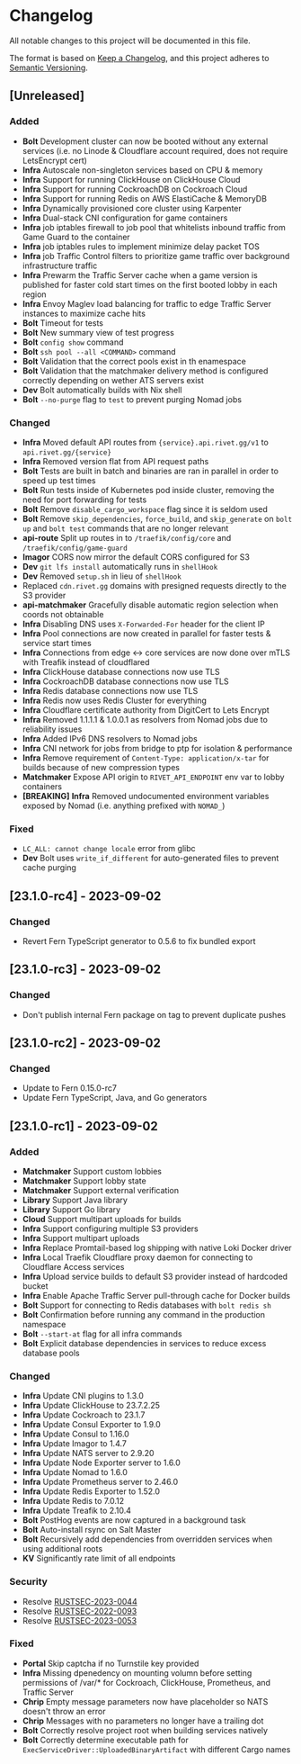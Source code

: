 # Changelog

All notable changes to this project will be documented in this file.

The format is based on [Keep a Changelog](https://keepachangelog.com/en/1.1.0/),
and this project adheres to [Semantic Versioning](https://semver.org/spec/v2.0.0.html).

## [Unreleased]

### Added

-  **Bolt** Development cluster can now be booted without any external services (i.e. no Linode & Cloudflare account required, does not require LetsEncrypt cert)
-  **Infra** Autoscale non-singleton services based on CPU & memory
-  **Infra** Support for running ClickHouse on ClickHouse Cloud
-  **Infra** Support for running CockroachDB on Cockroach Cloud
-  **Infra** Support for running Redis on AWS ElastiCache & MemoryDB
-  **Infra** Dynamically provisioned core cluster using Karpenter
-  **Infra** Dual-stack CNI configuration for game containers
-  **Infra** job iptables firewall to job pool that whitelists inbound traffic from Game Guard to the container
-  **Infra** job iptables rules to implement minimize delay packet TOS
-  **Infra** job Traffic Control filters to prioritize game traffic over background infrastructure traffic
-  **Infra** Prewarm the Traffic Server cache when a game version is published for faster cold start times on the first booted lobby in each region
-  **Infra** Envoy Maglev load balancing for traffic to edge Traffic Server instances to maximize cache hits
-  **Bolt** Timeout for tests
-  **Bolt** New summary view of test progress
-  **Bolt** `config show` command
-  **Bolt** `ssh pool --all <COMMAND>` command
-  **Bolt** Validation that the correct pools exist in th enamespace
-  **Bolt** Validation that the matchmaker delivery method is configured correctly depending on wether ATS servers exist
-  **Dev** Bolt automatically builds with Nix shell
-  **Bolt** `--no-purge` flag to `test` to prevent purging Nomad jobs

### Changed

-  **Infra** Moved default API routes from `{service}.api.rivet.gg/v1` to `api.rivet.gg/{service}`
-  **Infra** Removed version flat from API request paths
-  **Bolt** Tests are built in batch and binaries are ran in parallel in order to speed up test times
-  **Bolt** Run tests inside of Kubernetes pod inside cluster, removing the need for port forwarding for tests
-  **Bolt** Remove `disable_cargo_workspace` flag since it is seldom used
-  **Bolt** Remove  `skip_dependencies`, `force_build`, and `skip_generate` on `bolt up` and `bolt test` commands that are no longer relevant
-  **api-route** Split up routes in to `/traefik/config/core` and `/traefik/config/game-guard`
-  **Imagor** CORS now mirror the default CORS configured for S3
-  **Dev** `git lfs install` automatically runs in `shellHook`
-  **Dev** Removed `setup.sh` in lieu of `shellHook`
-  Replaced `cdn.rivet.gg` domains with presigned requests directly to the S3 provider
-  **api-matchmaker** Gracefully disable automatic region selection when coords not obtainable
-  **Infra** Disabling DNS uses `X-Forwarded-For` header for the client IP
-  **Infra** Pool connections are now created in parallel for faster tests & service start times
-  **Infra** Connections from edge <-> core services are now done over mTLS with Treafik instead of cloudflared
-  **Infra** ClickHouse database connections now use TLS
-  **Infra** CockroachDB database connections now use TLS
-  **Infra** Redis database connections now use TLS
-  **Infra** Redis now uses Redis Cluster for everything
-  **Infra** Cloudflare certificate authority from DigitCert to Lets Encrypt
-  **Infra** Removed 1.1.1.1 & 1.0.0.1 as resolvers from Nomad jobs due to reliability issues
-  **Infra** Added IPv6 DNS resolvers to Nomad jobs
-  **Infra** CNI network for jobs from bridge to ptp for isolation & performance
-  **Infra** Remove requirement of `Content-Type: application/x-tar` for builds because of new compression types
-  **Matchmaker** Expose API origin to `RIVET_API_ENDPOINT` env var to lobby containers
-  **[BREAKING]** **Infra** Removed undocumented environment variables exposed by Nomad (i.e. anything prefixed with `NOMAD_`)

### Fixed

-  `LC_ALL: cannot change locale` error from glibc
-  **Dev** Bolt uses `write_if_different` for auto-generated files to prevent cache purging

## [23.1.0-rc4] - 2023-09-02

### Changed

-   Revert Fern TypeScript generator to 0.5.6 to fix bundled export

## [23.1.0-rc3] - 2023-09-02

### Changed

-   Don't publish internal Fern package on tag to prevent duplicate pushes

## [23.1.0-rc2] - 2023-09-02

### Changed

-   Update to Fern 0.15.0-rc7
-   Update Fern TypeScript, Java, and Go generators

## [23.1.0-rc1] - 2023-09-02

### Added

-   **Matchmaker** Support custom lobbies
-   **Matchmaker** Support lobby state
-   **Matchmaker** Support external verification
-   **Library** Support Java library
-   **Library** Support Go library
-   **Cloud** Support multipart uploads for builds
-   **Infra** Support configuring multiple S3 providers
-   **Infra** Support multipart uploads
-   **Infra** Replace Promtail-based log shipping with native Loki Docker driver
-   **Infra** Local Traefik Cloudflare proxy daemon for connecting to Cloudflare Access services
-   **Infra** Upload service builds to default S3 provider instead of hardcoded bucket
-   **Infra** Enable Apache Traffic Server pull-through cache for Docker builds
-   **Bolt** Support for connecting to Redis databases with `bolt redis sh`
-   **Bolt** Confirmation before running any command in the production namespace
-   **Bolt** `--start-at` flag for all infra commands
-   **Bolt** Explicit database dependencies in services to reduce excess database pools

### Changed

-   **Infra** Update CNI plugins to 1.3.0
-   **Infra** Update ClickHouse to 23.7.2.25
-   **Infra** Update Cockroach to 23.1.7
-   **Infra** Update Consul Exporter to 1.9.0
-   **Infra** Update Consul to 1.16.0
-   **Infra** Update Imagor to 1.4.7
-   **Infra** Update NATS server to 2.9.20
-   **Infra** Update Node Exporter server to 1.6.0
-   **Infra** Update Nomad to 1.6.0
-   **Infra** Update Prometheus server to 2.46.0
-   **Infra** Update Redis Exporter to 1.52.0
-   **Infra** Update Redis to 7.0.12
-   **Infra** Update Treafik to 2.10.4
-   **Bolt** PostHog events are now captured in a background task
-   **Bolt** Auto-install rsync on Salt Master
-   **Bolt** Recursively add dependencies from overridden services when using additional roots
-   **KV** Significantly rate limit of all endpoints

### Security

-   Resolve [RUSTSEC-2023-0044](https://rustsec.org/advisories/RUSTSEC-2023-0044)
-   Resolve [RUSTSEC-2022-0093](https://rustsec.org/advisories/RUSTSEC-2022-0093)
-   Resolve [RUSTSEC-2023-0053](https://rustsec.org/advisories/RUSTSEC-2023-0053)

### Fixed

-   **Portal** Skip captcha if no Turnstile key provided
-   **Infra** Missing dpenedency on mounting volumn before setting permissions of /var/\* for Cockroach, ClickHouse, Prometheus, and Traffic Server
-   **Chrip** Empty message parameters now have placeholder so NATS doesn't throw an error
-   **Chrip** Messages with no parameters no longer have a trailing dot
-   **Bolt** Correctly resolve project root when building services natively
-   **Bolt** Correctly determine executable path for `ExecServiceDriver::UploadedBinaryArtifact` with different Cargo names
